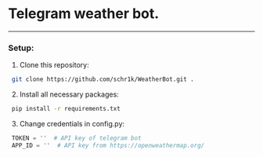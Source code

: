 # Telegram weather bot.

---
### Setup:
1. Clone this repository:
``` bash
 git clone https://github.com/schr1k/WeatherBot.git .
```
2. Install all necessary packages:
``` bash
 pip install -r requirements.txt
```
3. Change credentials in config.py:
``` python
 TOKEN = ''  # API key of telegram bot
 APP_ID = ''  # API key from https://openweathermap.org/
```
